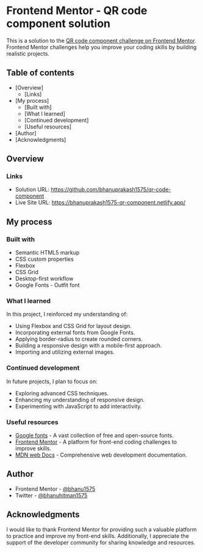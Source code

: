 # Frontend Mentor - QR code component solution

This is a solution to the [QR code component challenge on Frontend Mentor](https://www.frontendmentor.io/challenges/qr-code-component-iux_sIO_H). Frontend Mentor challenges help you improve your coding skills by building realistic projects. 

## Table of contents

- [Overview]
  - [Links]
- [My process]
  - [Built with]
  - [What I learned]
  - [Continued development]
  - [Useful resources]
- [Author]
- [Acknowledgments]


## Overview

### Links

- Solution URL: https://github.com/bhanuprakash1575/qr-code-component
- Live Site URL: https://bhanuprakash1575-qr-component.netlify.app/

## My process

### Built with

- Semantic HTML5 markup
- CSS custom properties
- Flexbox
- CSS Grid
- Desktop-first workflow
- Google Fonts - Outfit font


### What I learned
In this project, I reinforced my understanding of:

- Using Flexbox and CSS Grid for layout design.
- Incorporating external fonts from Google Fonts.
- Applying border-radius to create rounded corners.
- Building a responsive design with a mobile-first approach.
- Importing and utilizing external images.


### Continued development
In future projects, I plan to focus on:

- Exploring advanced CSS techniques.
- Enhancing my understanding of responsive design.
- Experimenting with JavaScript to add interactivity.

### Useful resources

- [Google fonts](https://fonts.google.com/) - A vast collection of free and open-source fonts.
- [Frontend Mentor](https://www.frontendmentor.io/challenges) - A platform for front-end coding challenges to improve skills.
- [MDN web Docs](https://developer.mozilla.org/en-US/) - Comprehensive web development documentation.

## Author

- Frontend Mentor - [@bhanu1575](https://www.frontendmentor.io/profile/bhanu1575)
- Twitter - [@bhanuhitman1575](https://twitter.com/bhanuhitman1575)


## Acknowledgments

I would like to thank Frontend Mentor for providing such a valuable platform to practice and improve my front-end skills. Additionally, I appreciate the support of the developer community for sharing knowledge and resources.
